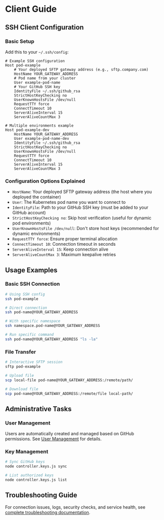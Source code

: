 # Client Guide

## SSH Client Configuration

### Basic Setup

Add this to your `~/.ssh/config`:

```ssh-config
# Example SSH configuration
Host pod-example
    # Your deployed SFTP gateway address (e.g., sftp.company.com)
    HostName YOUR_GATEWAY_ADDRESS
    # Pod name from your cluster
    User example-pod-name
    # Your GitHub SSH key
    IdentityFile ~/.ssh/github_rsa
    StrictHostKeyChecking no
    UserKnownHostsFile /dev/null
    RequestTTY force
    ConnectTimeout 10
    ServerAliveInterval 15
    ServerAliveCountMax 3

# Multiple environments example
Host pod-example-dev
    HostName YOUR_GATEWAY_ADDRESS
    User example-pod-name-dev
    IdentityFile ~/.ssh/github_rsa
    StrictHostKeyChecking no
    UserKnownHostsFile /dev/null
    RequestTTY force
    ConnectTimeout 10
    ServerAliveInterval 15
    ServerAliveCountMax 3
```

### Configuration Options Explained

- `HostName`: Your deployed SFTP gateway address (the host where you deployed the container)
- `User`: The Kubernetes pod name you want to connect to
- `IdentityFile`: Path to your GitHub SSH key (must be added to your GitHub account)
- `StrictHostKeyChecking no`: Skip host verification (useful for dynamic pod environments)
- `UserKnownHostsFile /dev/null`: Don't store host keys (recommended for dynamic environments)
- `RequestTTY force`: Ensure proper terminal allocation
- `ConnectTimeout 10`: Connection timeout in seconds
- `ServerAliveInterval 15`: Keep connection alive
- `ServerAliveCountMax 3`: Maximum keepalive retries

## Usage Examples

### Basic SSH Connection

```bash
# Using SSH config
ssh pod-example

# Direct connection
ssh pod-name@YOUR_GATEWAY_ADDRESS

# With specific namespace
ssh namespace.pod-name@YOUR_GATEWAY_ADDRESS

# Run specific command
ssh pod-name@YOUR_GATEWAY_ADDRESS "ls -la"
```

### File Transfer

```bash
# Interactive SFTP session
sftp pod-example

# Upload file
scp local-file pod-name@YOUR_GATEWAY_ADDRESS:/remote/path/

# Download file
scp pod-name@YOUR_GATEWAY_ADDRESS:/remote/file local-path/
```

## Administrative Tasks

### User Management

Users are automatically created and managed based on GitHub permissions. See [User Management](user-management.md) for details.

### Key Management

```bash
# Sync GitHub keys
node controller.keys.js sync

# List authorized keys
node controller.keys.js list
```

## Troubleshooting Guide

For connection issues, logs, security checks, and service health, see [complete troubleshooting documentation](troubleshooting.md).
